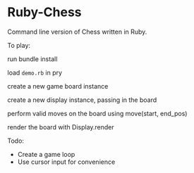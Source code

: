 # Ruby-Chess
Command line version of Chess written in Ruby.

To play:

run bundle install

load `demo.rb` in pry

create a new game board instance

create a new display instance, passing in the board

perform valid moves on the board using move(start, end_pos)

render the board with Display.render

Todo:

- Create a game loop
- Use cursor input for convenience
